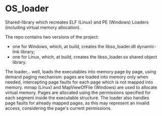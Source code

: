 # OS_loader
Shared-library which recreates ELF (Linux) and PE (Windows) Loaders (including virtual memory allocation).

The repo contains two versions of the project:

- one for Windows, which, at build, creates the libso_loader.dll dynamic-link library;
- one for Linux, which, at build, creates the libso_loader.so shared object library.

The loader,.. well, loads the executables into memory page by page, using demand paging mechanism: pages are loaded into memory only when needed, intercepting page faults for each page which is not mapped into memory.
mmap (Linux) and MapViewOfFile (Windows) are used to allocate virtual memory.
Pages are allocated using the permissions specified for each segment inside the executable structure.
The loader also handles page faults for already mapped pages, as this may represent an invalid access, considering the page's current permissions. 
